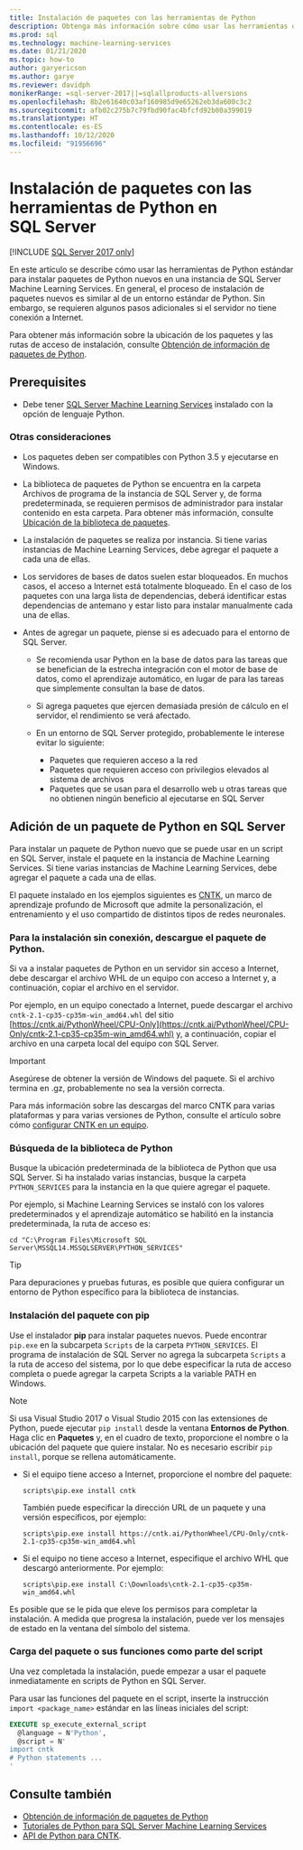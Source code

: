 ```yaml
---
title: Instalación de paquetes con las herramientas de Python
description: Obtenga más información sobre cómo usar las herramientas de Python estándar para instalar paquetes de Python nuevos en una instancia de SQL Server Machine Learning Services.
ms.prod: sql
ms.technology: machine-learning-services
ms.date: 01/21/2020
ms.topic: how-to
author: garyericson
ms.author: garye
ms.reviewer: davidph
monikerRange: =sql-server-2017||=sqlallproducts-allversions
ms.openlocfilehash: 8b2e61640c03af160985d9e65262eb3da600c3c2
ms.sourcegitcommit: afb02c275b7c79fbd90fac4bfcfd92b00a399019
ms.translationtype: HT
ms.contentlocale: es-ES
ms.lasthandoff: 10/12/2020
ms.locfileid: "91956696"
---
```

# <a name="install-packages-with-python-tools-on-sql-server"></a>Instalación de paquetes con las herramientas de Python en SQL Server
[!INCLUDE [SQL Server 2017 only](../../includes/applies-to-version/sqlserver2017-only.md)]

En este artículo se describe cómo usar las herramientas de Python estándar para instalar paquetes de Python nuevos en una instancia de SQL Server Machine Learning Services. En general, el proceso de instalación de paquetes nuevos es similar al de un entorno estándar de Python. Sin embargo, se requieren algunos pasos adicionales si el servidor no tiene conexión a Internet.

Para obtener más información sobre la ubicación de los paquetes y las rutas de acceso de instalación, consulte [Obtención de información de paquetes de Python](python-package-information.md).

## <a name="prerequisites"></a>Prerequisites

+ Debe tener [SQL Server Machine Learning Services](../install/sql-machine-learning-services-windows-install.md) instalado con la opción de lenguaje Python.

### <a name="other-considerations"></a>Otras consideraciones

+ Los paquetes deben ser compatibles con Python 3.5 y ejecutarse en Windows.

+ La biblioteca de paquetes de Python se encuentra en la carpeta Archivos de programa de la instancia de SQL Server y, de forma predeterminada, se requieren permisos de administrador para instalar contenido en esta carpeta. Para obtener más información, consulte [Ubicación de la biblioteca de paquetes](../package-management/python-package-information.md#default-python-library-location).

+ La instalación de paquetes se realiza por instancia. Si tiene varias instancias de Machine Learning Services, debe agregar el paquete a cada una de ellas.

+ Los servidores de bases de datos suelen estar bloqueados. En muchos casos, el acceso a Internet está totalmente bloqueado. En el caso de los paquetes con una larga lista de dependencias, deberá identificar estas dependencias de antemano y estar listo para instalar manualmente cada una de ellas.

+ Antes de agregar un paquete, piense si es adecuado para el entorno de SQL Server.

  + Se recomienda usar Python en la base de datos para las tareas que se benefician de la estrecha integración con el motor de base de datos, como el aprendizaje automático, en lugar de para las tareas que simplemente consultan la base de datos.

  + Si agrega paquetes que ejercen demasiada presión de cálculo en el servidor, el rendimiento se verá afectado.

  + En un entorno de SQL Server protegido, probablemente le interese evitar lo siguiente:
    + Paquetes que requieren acceso a la red
    + Paquetes que requieren acceso con privilegios elevados al sistema de archivos
    + Paquetes que se usan para el desarrollo web u otras tareas que no obtienen ningún beneficio al ejecutarse en SQL Server

## <a name="add-a-python-package-on-sql-server"></a>Adición de un paquete de Python en SQL Server

Para instalar un paquete de Python nuevo que se puede usar en un script en SQL Server, instale el paquete en la instancia de Machine Learning Services. Si tiene varias instancias de Machine Learning Services, debe agregar el paquete a cada una de ellas.

El paquete instalado en los ejemplos siguientes es [CNTK](/cognitive-toolkit/), un marco de aprendizaje profundo de Microsoft que admite la personalización, el entrenamiento y el uso compartido de distintos tipos de redes neuronales.

### <a name="for-offline-install-download-the-python-package"></a>Para la instalación sin conexión, descargue el paquete de Python.

Si va a instalar paquetes de Python en un servidor sin acceso a Internet, debe descargar el archivo WHL de un equipo con acceso a Internet y, a continuación, copiar el archivo en el servidor.

Por ejemplo, en un equipo conectado a Internet, puede descargar el archivo `cntk-2.1-cp35-cp35m-win_amd64.whl` del sitio [https://cntk.ai/PythonWheel/CPU-Only](https://cntk.ai/PythonWheel/CPU-Only/cntk-2.1-cp35-cp35m-win_amd64.whl) y, a continuación, copiar el archivo en una carpeta local del equipo con SQL Server.

> [!IMPORTANT]
> Asegúrese de obtener la versión de Windows del paquete. Si el archivo termina en .gz, probablemente no sea la versión correcta.

Para más información sobre las descargas del marco CNTK para varias plataformas y para varias versiones de Python, consulte el artículo sobre cómo [configurar CNTK en un equipo](/cognitive-toolkit/Setup-CNTK-on-your-machine).

### <a name="locate-the-python-library"></a>Búsqueda de la biblioteca de Python

Busque la ubicación predeterminada de la biblioteca de Python que usa SQL Server. Si ha instalado varias instancias, busque la carpeta `PYTHON_SERVICES` para la instancia en la que quiere agregar el paquete.

Por ejemplo, si Machine Learning Services se instaló con los valores predeterminados y el aprendizaje automático se habilitó en la instancia predeterminada, la ruta de acceso es:

```console
cd "C:\Program Files\Microsoft SQL Server\MSSQL14.MSSQLSERVER\PYTHON_SERVICES"
```

> [!TIP]
> Para depuraciones y pruebas futuras, es posible que quiera configurar un entorno de Python específico para la biblioteca de instancias.

### <a name="install-the-package-using-pip"></a>Instalación del paquete con pip

Use el instalador **pip** para instalar paquetes nuevos. Puede encontrar `pip.exe` en la subcarpeta `Scripts` de la carpeta `PYTHON_SERVICES`. El programa de instalación de SQL Server no agrega la subcarpeta `Scripts` a la ruta de acceso del sistema, por lo que debe especificar la ruta de acceso completa o puede agregar la carpeta Scripts a la variable PATH en Windows.

> [!NOTE]
> Si usa Visual Studio 2017 o Visual Studio 2015 con las extensiones de Python, puede ejecutar `pip install` desde la ventana **Entornos de Python**. Haga clic en **Paquetes** y, en el cuadro de texto, proporcione el nombre o la ubicación del paquete que quiere instalar. No es necesario escribir `pip install`, porque se rellena automáticamente.

+ Si el equipo tiene acceso a Internet, proporcione el nombre del paquete:

  ```console
  scripts\pip.exe install cntk
  ```
  También puede especificar la dirección URL de un paquete y una versión específicos, por ejemplo:

  ```console
  scripts\pip.exe install https://cntk.ai/PythonWheel/CPU-Only/cntk-2.1-cp35-cp35m-win_amd64.whl
  ```

+ Si el equipo no tiene acceso a Internet, especifique el archivo WHL que descargó anteriormente. Por ejemplo:

  ```console
  scripts\pip.exe install C:\Downloads\cntk-2.1-cp35-cp35m-win_amd64.whl
  ```

Es posible que se le pida que eleve los permisos para completar la instalación.
A medida que progresa la instalación, puede ver los mensajes de estado en la ventana del símbolo del sistema.

### <a name="load-the-package-or-its-functions-as-part-of-your-script"></a>Carga del paquete o sus funciones como parte del script

Una vez completada la instalación, puede empezar a usar el paquete inmediatamente en scripts de Python en SQL Server.

Para usar las funciones del paquete en el script, inserte la instrucción `import <package_name>` estándar en las líneas iniciales del script:

```sql
EXECUTE sp_execute_external_script 
  @language = N'Python', 
  @script = N'
import cntk
# Python statements ...
'
```

## <a name="see-also"></a>Consulte también

+ [Obtención de información de paquetes de Python](python-package-information.md)
+ [Tutoriales de Python para SQL Server Machine Learning Services](../tutorials/python-tutorials.md)
+ [API de Python para CNTK](https://cntk.ai/pythondocs/tutorials.html).